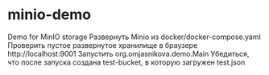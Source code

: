 # minio-demo
Demo for MinIO storage
Развернуть Minio из docker/docker-compose.yaml
Проверить пустое развернутое хранилище в браузере http://localhost:9001
Запустить org.omjasnikova.demo.Main
Убедиться, что после запуска создана test-bucket, в которую загружен test.json
